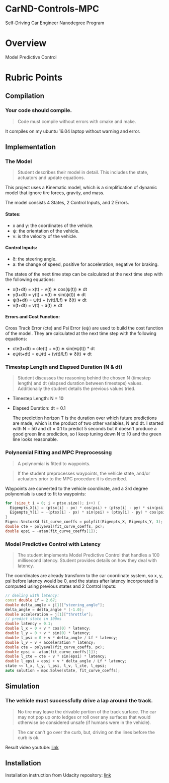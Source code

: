 # CarND-Controls-MPC
Self-Driving Car Engineer Nanodegree Program

# Overview
Model Predictive Control

# Rubric Points

## Compilation

### Your code should compile.
> Code must compile without errors with cmake and make.

It compiles on my ubuntu 16.04 laptop without warning and error.

## Implementation

### The Model
> Student describes their model in detail. This includes the state, actuators and update equations.

This project uses a Kinematic model, which is a simplification of dynamic model that ignore tire forces, gravity, and mass.

The model consists 4 States, 2 Control Inputs, and 2 Errors.

#### States:
* x and y: the coordinates of the vehicle. <br>
* ψ: the orientation of the vehicle. <br>
* v: is the velocity of the vehicle. <br>

#### Control Inputs:
* δ: the steering angle.
* a: the change of speed, positive for acceleration, negative for braking.

The states of the next time step can be calculated at the next time step with the following equations:
* x(t+dt) = x(t) + v(t) ∗ cos(ψ(t)) ∗ dt
* y(t+dt) = y(t) + v(t) ∗ sin(ψ(t)) ∗ dt
* ψ(t+dt) = ψ(t) + (v(t)/Lf) ∗ δ(t) ∗ dt
* v(t+dt) = v(t) + a(t) ∗ dt

#### Errors and Cost Function:
Cross Track Error (cte) and Psi Error (eψ) are used to build the cost function of the model. They are calculated at the next time step with the following equations:
* cte(t+dt) = cte(t) + v(t) ∗ sin(eψ(t)) * dt
* eψ(t+dt) = eψ(t) + (v(t)/Lf) ∗ δ(t) ∗ dt


### Timestep Length and Elapsed Duration (N & dt)
> Student discusses the reasoning behind the chosen N (timestep length) and dt (elapsed duration between timesteps) values. Additionally the student details the previous values tried.

* Timestep Length: N = 10
* Elapsed Duration: dt = 0.1

  The prediction horizon T is the duration over which future predictions are made, which is the product of two other variables, N and dt. I started with N = 50 and dt = 0.1 to predict 5 seconds but it doesn't produce a good green line prediction, so I keep tuning down N to 10 and the green line looks reasonable.


### Polynomial Fitting and MPC Preprocessing
> A polynomial is fitted to waypoints.

> If the student preprocesses waypoints, the vehicle state, and/or actuators prior to the MPC procedure it is described.

Waypoints are converted to the vehicle coordinate, and a 3rd degree polynomials is used to fit to waypoints:
```cpp
for (size_t i = 0; i < ptsx.size(); i++) {
  Eigenpts_X[i] = (ptsx[i] - px) * cos(psi) + (ptsy[i] - py) * sin(psi);
  Eigenpts_Y[i] = -(ptsx[i] - px) * sin(psi) + (ptsy[i] - py) * cos(psi);
}
Eigen::VectorXd fit_curve_coeffs = polyfit(Eigenpts_X, Eigenpts_Y, 3);
double cte = polyeval(fit_curve_coeffs, px);
double epsi = -atan(fit_curve_coeffs[1]);
```

### Model Predictive Control with Latency
> The student implements Model Predictive Control that handles a 100 millisecond latency. Student provides details on how they deal with latency.

The coordinates are already transform to the car coordinate system, so x, y, psi before latency would be 0, and the states after latency incorporated is computed using previous states and 2 Control Inputs:

```cpp
// dealing with latency:
const double Lf = 2.67;
double delta_angle = j[1]["steering_angle"];
delta_angle = delta_angle * (-1.0);
double acceleration = j[1]["throttle"];
// predict state in 100ms
double latency = 0.1;
double l_x = 0 + v * cos(0) * latency;
double l_y = 0 + v * sin(0) * latency;
double l_psi = 0 + v * delta_angle / Lf * latency;
double l_v = v + acceleration * latency;
double cte = polyeval(fit_curve_coeffs, px);
double epsi = -atan(fit_curve_coeffs[1]);
double l_cte = cte + v * sin(epsi) * latency;
double l_epsi = epsi + v * delta_angle / Lf * latency;
state << l_x, l_y, l_psi, l_v, l_cte, l_epsi;
auto solution = mpc.Solve(state, fit_curve_coeffs);
```


## Simulation

### The vehicle must successfully drive a lap around the track.
> No tire may leave the drivable portion of the track surface. The car may not pop up onto ledges or roll over any surfaces that would otherwise be considered unsafe (if humans were in the vehicle).

> The car can't go over the curb, but, driving on the lines before the curb is ok.

Result video youtube: [link](https://youtu.be/3Oi2jr_bZ_k)

## Installation
Installation instruction from Udacity repository: [link](https://github.com/udacity/CarND-MPC-Project/blob/master/README.md)
